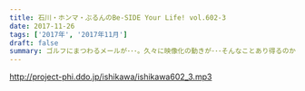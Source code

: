 ```yaml
---
title: 石川・ホンマ・ぶるんのBe-SIDE Your Life! vol.602-3
date: 2017-11-26
tags: ['2017年', '2017年11月']
draft: false
summary: ゴルフにまつわるメールが･･･。久々に映像化の動きが･･･そんなことあり得るのか？？MIURA
---
```


http://project-phi.ddo.jp/ishikawa/ishikawa602_3.mp3
